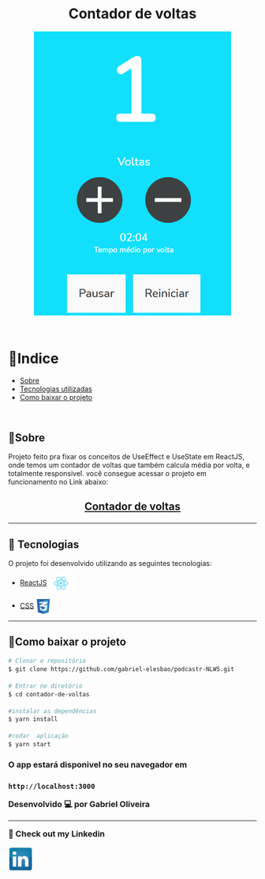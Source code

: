 



  
  <h1 align='center'> Contador de voltas </h1>

  <p align='center'>
    <img src ="./images-readme/contador.png" width="400" align="center">
  </p>
  <br> 
  
  
  

# 🔗Indice 
- [Sobre](#-Sobre)
- [Tecnologias utilizadas](#-Tecnologias)
- [Como baixar o projeto](#-Como-baixar-o-projeto)

<br>

## 📝Sobre  
<p> 
    Projeto feito pra fixar os conceitos de UseEffect e UseState em ReactJS, onde temos um contador de voltas que também calcula média por volta, e totalmente responsivel.  você consegue acessar o projeto em funcionamento no Link abaixo: 
</p>

<h2 align='center' > 

 [Contador de voltas](https://w84l8.csb.app/) 

</h2>


---

## 🚀 Tecnologias

<p>O projeto foi desenvolvido utilizando as seguintes tecnologias:</p>


- [ReactJS](https://reactjs.org/) <img src="./images-readme/react.png" width="50" align="center"> 

- [CSS](https://developer.mozilla.org/en-US/docs/Web/CSS) <img src="./images-readme/css.png" width="30" align="center">  

---

## 📂Como baixar o projeto

````bash
# Clonar o repositório
$ git clone https://github.com/gabriel-elesbao/podcastr-NLW5.git

# Entrar no diretório 
$ cd contador-de-voltas

#instalar as dependências 
$ yarn install

#rodar  aplicação
$ yarn start 

````
<h3> O app estará disponivel no seu navegador em <h3> 

`http://localhost:3000`


Desenvolvido 💻 por Gabriel Oliveira

---
 👋 Check out my Linkedin


  [ <img src="./images-readme/linkedin.png" width="50" align="center">  ](https://www.linkedin.com/in/gabriel-oliveira97/) 
  




​		


